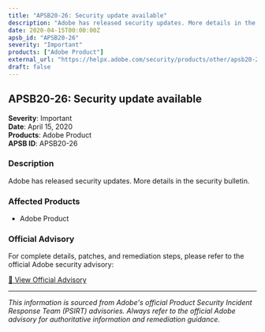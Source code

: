 ```yaml
---
title: "APSB20-26: Security update available"
description: "Adobe has released security updates. More details in the security bulletin."
date: 2020-04-15T00:00:00Z
apsb_id: "APSB20-26"
severity: "Important"
products: ["Adobe Product"]
external_url: "https://helpx.adobe.com/security/products/other/apsb20-26.html"
draft: false
---
```


## APSB20-26: Security update available

**Severity**: Important  
**Date**: April 15, 2020  
**Products**: Adobe Product  
**APSB ID**: APSB20-26

### Description

Adobe has released security updates. More details in the security bulletin.

### Affected Products

- Adobe Product


### Official Advisory

For complete details, patches, and remediation steps, please refer to the official Adobe security advisory:

[🔗 View Official Advisory](https://helpx.adobe.com/security/products/other/apsb20-26.html)

---

*This information is sourced from Adobe's official Product Security Incident Response Team (PSIRT) advisories. Always refer to the official Adobe advisory for authoritative information and remediation guidance.*
